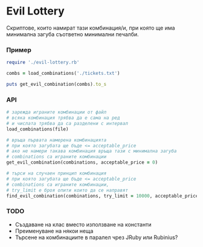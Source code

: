 # Evil Lottery
Скриптове, които намират тази комбинация/и, при която ще има
минимална загуба съответно минимални печалби.

### Пример
```ruby
require './evil-lottery.rb'

combs = load_combinations('./tickets.txt')

puts get_evil_combination(combs).to_s

```

### API
```ruby
# зарежда играните комбинации от файл
# всяка комбинация трябва да е сама на ред
# и числата трябва да са разделени с интервал
load_combinations(file)

# връща първата намерена комбинацията
# при която загубата ще бъде <= acceptable_price
# ако не намери такава комбинация връща тази с минимална загуба
# combinations са играните комбинации
get_evil_combination(combinations, acceptable_price = 0)

# търси на случаен принцип комбинация
# при която загубата ще бъде <= acceptable_price
# combinations са играните комбинации,
# try_limit е броя опити които да се направят
find_evil_combination(combinations, try_limit = 10000, acceptable_price = 0)
```

### TODO
* Създаване на клас вместо използване на константи
* Преименуване на някои неща
* Търсене на комбинациите в паралел чрез JRuby или Rubinius?

